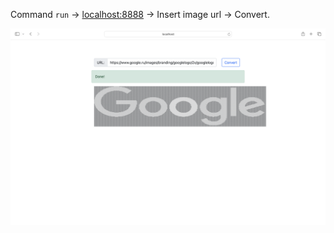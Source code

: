 Command ```run``` -> [localhost:8888](https://localhost:8888/) -> Insert image url -> Convert.

![img](img.png)